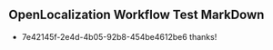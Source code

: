 ## OpenLocalization Workflow Test MarkDown
* 7e42145f-2e4d-4b05-92b8-454be4612be6 
thanks!<!--HONumber=Mar16_HO3-->
